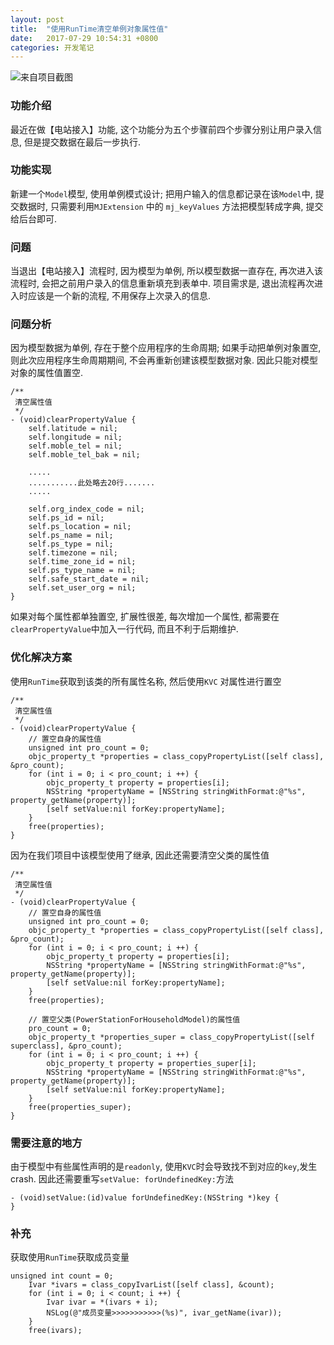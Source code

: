 ```yaml
---
layout: post
title:  "使用RunTime清空单例对象属性值"
date:   2017-07-29 10:54:31 +0800
categories: 开发笔记
---
```

![来自项目截图](http://upload-images.jianshu.io/upload_images/3538284-36673d2ce46bbead.png?imageMogr2/auto-orient/strip%7CimageView2/2/w/320)

### 功能介绍
最近在做【电站接入】功能, 这个功能分为五个步骤前四个步骤分别让用户录入信息, 但是提交数据在最后一步执行.

### 功能实现
新建一个`Model`模型, 使用单例模式设计; 把用户输入的信息都记录在该`Model`中, 提交数据时, 只需要利用`MJExtension` 中的 `mj_keyValues` 方法把模型转成字典, 提交给后台即可.

### 问题
当退出【电站接入】流程时, 因为模型为单例, 所以模型数据一直存在, 再次进入该流程时, 会把之前用户录入的信息重新填充到表单中. 项目需求是, 退出流程再次进入时应该是一个新的流程, 不用保存上次录入的信息.  

### 问题分析
因为模型数据为单例, 存在于整个应用程序的生命周期; 如果手动把单例对象置空, 则此次应用程序生命周期期间, 不会再重新创建该模型数据对象. 因此只能对模型对象的属性值置空.
```
/**
 清空属性值
 */
- (void)clearPropertyValue {
    self.latitude = nil;
    self.longitude = nil;
    self.moble_tel = nil;
    self.moble_tel_bak = nil;

    .....
    ...........此处略去20行.......
    .....

    self.org_index_code = nil;
    self.ps_id = nil;
    self.ps_location = nil;
    self.ps_name = nil;
    self.ps_type = nil;
    self.timezone = nil;
    self.time_zone_id = nil;
    self.ps_type_name = nil;
    self.safe_start_date = nil;
    self.set_user_org = nil;
}
```
如果对每个属性都单独置空, 扩展性很差, 每次增加一个属性, 都需要在`clearPropertyValue`中加入一行代码, 而且不利于后期维护.

### 优化解决方案
使用`RunTime`获取到该类的所有属性名称, 然后使用`KVC` 对属性进行置空
```
/**
 清空属性值
 */
- (void)clearPropertyValue {
    // 置空自身的属性值
    unsigned int pro_count = 0;
    objc_property_t *properties = class_copyPropertyList([self class], &pro_count);
    for (int i = 0; i < pro_count; i ++) {
        objc_property_t property = properties[i];
        NSString *propertyName = [NSString stringWithFormat:@"%s", property_getName(property)];
        [self setValue:nil forKey:propertyName];
    }
    free(properties);
}
```

因为在我们项目中该模型使用了继承, 因此还需要清空父类的属性值
```
/**
 清空属性值
 */
- (void)clearPropertyValue {
    // 置空自身的属性值
    unsigned int pro_count = 0;
    objc_property_t *properties = class_copyPropertyList([self class], &pro_count);
    for (int i = 0; i < pro_count; i ++) {
        objc_property_t property = properties[i];
        NSString *propertyName = [NSString stringWithFormat:@"%s", property_getName(property)];
        [self setValue:nil forKey:propertyName];
    }
    free(properties);
    
    // 置空父类(PowerStationForHouseholdModel)的属性值
    pro_count = 0;
    objc_property_t *properties_super = class_copyPropertyList([self superclass], &pro_count);
    for (int i = 0; i < pro_count; i ++) {
        objc_property_t property = properties_super[i];
        NSString *propertyName = [NSString stringWithFormat:@"%s", property_getName(property)];
        [self setValue:nil forKey:propertyName];
    }
    free(properties_super);
}
```
### 需要注意的地方
由于模型中有些属性声明的是`readonly`, 使用`KVC`时会导致找不到对应的`key`,发生crash. 因此还需要重写`setValue: forUndefinedKey:`方法
```
- (void)setValue:(id)value forUndefinedKey:(NSString *)key {
}
```

### 补充
获取使用`RunTime`获取成员变量
```
unsigned int count = 0;
    Ivar *ivars = class_copyIvarList([self class], &count);
    for (int i = 0; i < count; i ++) {
        Ivar ivar = *(ivars + i);
        NSLog(@"成员变量>>>>>>>>>>>(%s)", ivar_getName(ivar));
    }
    free(ivars);
```

[jekyll-docs]: https://jekyllrb.com/docs/home
[jekyll-gh]:   https://github.com/jekyll/jekyll
[jekyll-talk]: https://talk.jekyllrb.com/


